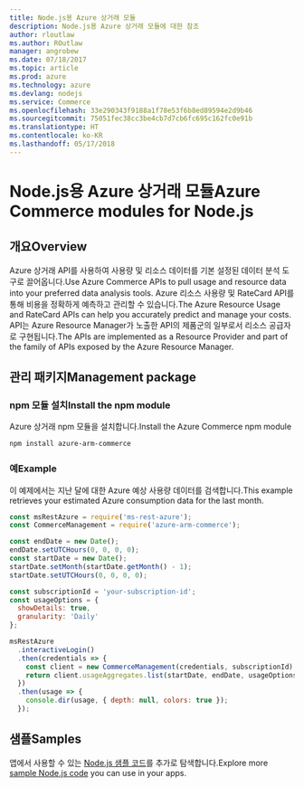```yaml
---
title: Node.js용 Azure 상거래 모듈
description: Node.js용 Azure 상거래 모듈에 대한 참조
author: rloutlaw
ms.author: ROutlaw
manager: angrobew
ms.date: 07/18/2017
ms.topic: article
ms.prod: azure
ms.technology: azure
ms.devlang: nodejs
ms.service: Commerce
ms.openlocfilehash: 33e290343f9188a1f78e53f6b8ed89594e2d9b46
ms.sourcegitcommit: 75051fec38cc3be4cb7d7cb6fc695c162fc0e91b
ms.translationtype: HT
ms.contentlocale: ko-KR
ms.lasthandoff: 05/17/2018
---
```

# <a name="azure-commerce-modules-for-nodejs"></a><span data-ttu-id="7fc0c-103">Node.js용 Azure 상거래 모듈</span><span class="sxs-lookup"><span data-stu-id="7fc0c-103">Azure Commerce modules for Node.js</span></span>

## <a name="overview"></a><span data-ttu-id="7fc0c-104">개요</span><span class="sxs-lookup"><span data-stu-id="7fc0c-104">Overview</span></span>

<span data-ttu-id="7fc0c-105">Azure 상거래 API를 사용하여 사용량 및 리소스 데이터를 기본 설정된 데이터 분석 도구로 끌어옵니다.</span><span class="sxs-lookup"><span data-stu-id="7fc0c-105">Use Azure Commerce APIs to pull usage and resource data into your preferred data analysis tools.</span></span> <span data-ttu-id="7fc0c-106">Azure 리소스 사용량 및 RateCard API를 통해 비용을 정확하게 예측하고 관리할 수 있습니다.</span><span class="sxs-lookup"><span data-stu-id="7fc0c-106">The Azure Resource Usage and RateCard APIs can help you accurately predict and manage your costs.</span></span> <span data-ttu-id="7fc0c-107">API는 Azure Resource Manager가 노출한 API의 제품군의 일부로서 리소스 공급자로 구현됩니다.</span><span class="sxs-lookup"><span data-stu-id="7fc0c-107">The APIs are implemented as a Resource Provider and part of the family of APIs exposed by the Azure Resource Manager.</span></span>

## <a name="management-package"></a><span data-ttu-id="7fc0c-108">관리 패키지</span><span class="sxs-lookup"><span data-stu-id="7fc0c-108">Management package</span></span>

### <a name="install-the-npm-module"></a><span data-ttu-id="7fc0c-109">npm 모듈 설치</span><span class="sxs-lookup"><span data-stu-id="7fc0c-109">Install the npm module</span></span>

<span data-ttu-id="7fc0c-110">Azure 상거래 npm 모듈을 설치합니다.</span><span class="sxs-lookup"><span data-stu-id="7fc0c-110">Install the Azure Commerce npm module</span></span>

```bash
npm install azure-arm-commerce
```

### <a name="example"></a><span data-ttu-id="7fc0c-111">예</span><span class="sxs-lookup"><span data-stu-id="7fc0c-111">Example</span></span>

<span data-ttu-id="7fc0c-112">이 예제에서는 지난 달에 대한 Azure 예상 사용량 데이터를 검색합니다.</span><span class="sxs-lookup"><span data-stu-id="7fc0c-112">This example retrieves your estimated Azure consumption data for the last month.</span></span>

```javascript
const msRestAzure = require('ms-rest-azure');
const CommerceManagement = require('azure-arm-commerce');

const endDate = new Date();
endDate.setUTCHours(0, 0, 0, 0);
const startDate = new Date();
startDate.setMonth(startDate.getMonth() - 1);
startDate.setUTCHours(0, 0, 0, 0);

const subscriptionId = 'your-subscription-id';
const usageOptions = {
  showDetails: true,
  granularity: 'Daily'
};

msRestAzure
  .interactiveLogin()
  .then(credentials => {
    const client = new CommerceManagement(credentials, subscriptionId);
    return client.usageAggregates.list(startDate, endDate, usageOptions);
  })
  .then(usage => {
    console.dir(usage, { depth: null, colors: true });
  });
```

## <a name="samples"></a><span data-ttu-id="7fc0c-113">샘플</span><span class="sxs-lookup"><span data-stu-id="7fc0c-113">Samples</span></span>

<span data-ttu-id="7fc0c-114">앱에서 사용할 수 있는 [Node.js 샘플 코드](https://azure.microsoft.com/resources/samples/?platform=nodejs)를 추가로 탐색합니다.</span><span class="sxs-lookup"><span data-stu-id="7fc0c-114">Explore more [sample Node.js code](https://azure.microsoft.com/resources/samples/?platform=nodejs) you can use in your apps.</span></span>
